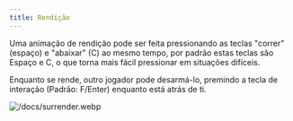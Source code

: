 ```yaml
---
title: Rendição
---
```


Uma animação de rendição pode ser feita pressionando as teclas "correr" (espaço) e "abaixar" (C) 
ao mesmo tempo, por padrão estas teclas são Espaço e C, o que torna mais fácil pressionar em
situações difíceis.

Enquanto se rende, outro jogador pode desarmá-lo, premindo a tecla de interação
(Padrão: F/Enter) enquanto está atrás de ti.

![/docs/surrender.webp](/docs/surrender.webp)